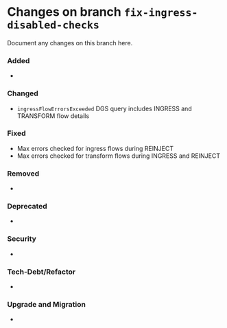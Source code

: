 # Changes on branch `fix-ingress-disabled-checks`
Document any changes on this branch here.
### Added
- 

### Changed
- `ingressFlowErrorsExceeded` DGS query includes INGRESS and TRANSFORM flow details

### Fixed
- Max errors checked for ingress flows during REINJECT
- Max errors checked for transform flows during INGRESS and REINJECT

### Removed
- 

### Deprecated
- 

### Security
- 

### Tech-Debt/Refactor
- 

### Upgrade and Migration
- 

